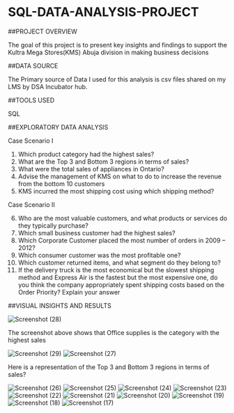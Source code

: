 # SQL-DATA-ANALYSIS-PROJECT



##PROJECT OVERVIEW 

The goal of this project is to present  key insights and findings to support the Kultra Mega Stores(KMS) Abuja division in making business decisions  


##DATA SOURCE 

The Primary source of Data I used for this analysis is csv files shared on my LMS by DSA Incubator hub.


##TOOLS USED 

SQL

##EXPLORATORY DATA ANALYSIS 

Case Scenario I
1. Which product category had the highest sales?
2. What are the Top 3 and Bottom 3 regions in terms of sales?
3. What were the total sales of appliances in Ontario?
4. Advise the management of KMS on what to do to increase the revenue from the bottom
10 customers
5. KMS incurred the most shipping cost using which shipping method?

Case Scenario II

6. Who are the most valuable customers, and what products or services do they typically
purchase?
7. Which small business customer had the highest sales?
8. Which Corporate Customer placed the most number of orders in 2009 – 2012?
9. Which consumer customer was the most profitable one?
10. Which customer returned items, and what segment do they belong to?
11. If the delivery truck is the most economical but the slowest shipping method and
Express Air is the fastest but the most expensive one, do you think the company
appropriately spent shipping costs based on the Order Priority? Explain your answer


##VISUAL INSIGHTS AND RESULTS 







![Screenshot (28)](https://github.com/user-attachments/assets/6ad42426-b9ac-43b0-9e1b-09cbdf5733b6)

The screenshot above shows that Office supplies is the category with the highest sales


![Screenshot (29)](https://github.com/user-attachments/assets/15ed0ffe-ae94-4f65-8954-31c756c2fd75)
![Screenshot (27)](https://github.com/user-attachments/assets/88fd274d-257c-4130-abba-b42fc4098720)

Here is a representation of the Top 3 and Bottom 3 regions in terms of sales?


![Screenshot (26)](https://github.com/user-attachments/assets/7d4ee6aa-afee-4ff8-b2e2-d509d705cce3)
![Screenshot (25)](https://github.com/user-attachments/assets/cbe7458f-e671-4ddd-9f4a-ee87da8b7668)
![Screenshot (24)](https://github.com/user-attachments/assets/6e5f7323-2c5f-4a71-bca4-6a17cf6a8597)
![Screenshot (23)](https://github.com/user-attachments/assets/8f2152ab-23bd-4ff0-b979-b2ad36076865)
![Screenshot (22)](https://github.com/user-attachments/assets/dba8ebda-d587-43a9-b52c-bcd3821199f6)
![Screenshot (21)](https://github.com/user-attachments/assets/0b40c7b4-2970-4723-93fb-5bdede6ad9fb)
![Screenshot (20)](https://github.com/user-attachments/assets/d4011d31-4369-46b2-a114-c566eb0a449d)
![Screenshot (19)](https://github.com/user-attachments/assets/39078707-4772-4e85-b4cf-da841b1ead06)
![Screenshot (18)](https://github.com/user-attachments/assets/ed215793-41e2-47c4-88e0-34d516797888)
![Screenshot (17)](https://github.com/user-attachments/assets/c0890b7d-beef-4481-84c4-e8f8f92b4995)
